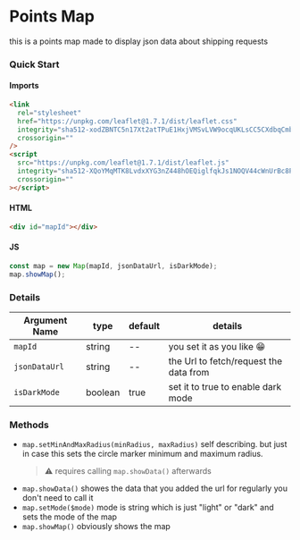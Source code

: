 # Points Map

this is a points map made to display json data about shipping requests

### Quick Start

#### Imports

```html
<link
  rel="stylesheet"
  href="https://unpkg.com/leaflet@1.7.1/dist/leaflet.css"
  integrity="sha512-xodZBNTC5n17Xt2atTPuE1HxjVMSvLVW9ocqUKLsCC5CXdbqCmblAshOMAS6/keqq/sMZMZ19scR4PsZChSR7A=="
  crossorigin=""
/>
<script
  src="https://unpkg.com/leaflet@1.7.1/dist/leaflet.js"
  integrity="sha512-XQoYMqMTK8LvdxXYG3nZ448hOEQiglfqkJs1NOQV44cWnUrBc8PkAOcXy20w0vlaXaVUearIOBhiXZ5V3ynxwA=="
  crossorigin=""
></script>
```

#### HTML

```html
<div id="mapId"></div>
```

#### JS

```js
const map = new Map(mapId, jsonDataUrl, isDarkMode);
map.showMap();
```

### Details

| Argument Name | type    | default | details                                |
| ------------- | ------- | ------- | -------------------------------------- |
| `mapId`       | string  | --      | you set it as you like 😁              |
| `jsonDataUrl` | string  | --      | the Url to fetch/request the data from |
| `isDarkMode`  | boolean | true    | set it to true to enable dark mode     |

### Methods

- `map.setMinAndMaxRadius(minRadius, maxRadius)` self describing. but just in case this sets the circle marker minimum and maximum radius.
  > ⚠ requires calling `map.showData()` afterwards
- `map.showData()` showes the data that you added the url for regularly you don't need to call it
- `map.setMode($mode)` mode is string which is just "light" or "dark" and sets the mode of the map
- `map.showMap()` obviously shows the map
